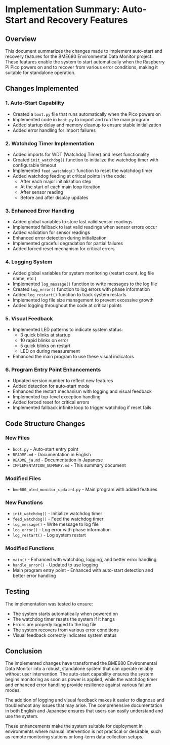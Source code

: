 # Implementation Summary: Auto-Start and Recovery Features

## Overview

This document summarizes the changes made to implement auto-start and recovery features for the BME680 Environmental Data Monitor project. These features enable the system to start automatically when the Raspberry Pi Pico powers on and to recover from various error conditions, making it suitable for standalone operation.

## Changes Implemented

### 1. Auto-Start Capability

- Created a `boot.py` file that runs automatically when the Pico powers on
- Implemented code in `boot.py` to import and run the main program
- Added startup delay and memory cleanup to ensure stable initialization
- Added error handling for import failures

### 2. Watchdog Timer Implementation

- Added imports for WDT (Watchdog Timer) and reset functionality
- Created `init_watchdog()` function to initialize the watchdog timer with configurable timeout
- Implemented `feed_watchdog()` function to reset the watchdog timer
- Added watchdog feeding at critical points in the code:
  - After each major initialization step
  - At the start of each main loop iteration
  - After sensor reading
  - Before and after display updates

### 3. Enhanced Error Handling

- Added global variables to store last valid sensor readings
- Implemented fallback to last valid readings when sensor errors occur
- Added validation for sensor readings
- Enhanced error detection during initialization
- Implemented graceful degradation for partial failures
- Added forced reset mechanism for critical errors

### 4. Logging System

- Added global variables for system monitoring (restart count, log file name, etc.)
- Implemented `log_message()` function to write messages to the log file
- Created `log_error()` function to log errors with phase information
- Added `log_restart()` function to track system restarts
- Implemented log file size management to prevent excessive growth
- Added logging throughout the code at critical points

### 5. Visual Feedback

- Implemented LED patterns to indicate system status:
  - 3 quick blinks at startup
  - 10 rapid blinks on error
  - 5 quick blinks on restart
  - LED on during measurement
- Enhanced the main program to use these visual indicators

### 6. Program Entry Point Enhancements

- Updated version number to reflect new features
- Added detection for auto-start mode
- Enhanced the restart mechanism with logging and visual feedback
- Implemented top-level exception handling
- Added forced reset for critical errors
- Implemented fallback infinite loop to trigger watchdog if reset fails

## Code Structure Changes

### New Files
- `boot.py` - Auto-start entry point
- `README.md` - Documentation in English
- `README_ja.md` - Documentation in Japanese
- `IMPLEMENTATION_SUMMARY.md` - This summary document

### Modified Files
- `bme680_oled_monitor_updated.py` - Main program with added features

### New Functions
- `init_watchdog()` - Initialize watchdog timer
- `feed_watchdog()` - Feed the watchdog timer
- `log_message()` - Write message to log file
- `log_error()` - Log error with phase information
- `log_restart()` - Log system restart

### Modified Functions
- `main()` - Enhanced with watchdog, logging, and better error handling
- `handle_error()` - Updated to use logging
- Main program entry point - Enhanced with auto-start detection and better error handling

## Testing

The implementation was tested to ensure:
- The system starts automatically when powered on
- The watchdog timer resets the system if it hangs
- Errors are properly logged to the log file
- The system recovers from various error conditions
- Visual feedback correctly indicates system status

## Conclusion

The implemented changes have transformed the BME680 Environmental Data Monitor into a robust, standalone system that can operate reliably without user intervention. The auto-start capability ensures the system begins monitoring as soon as power is applied, while the watchdog timer and enhanced error handling provide resilience against various failure modes.

The addition of logging and visual feedback makes it easier to diagnose and troubleshoot any issues that may arise. The comprehensive documentation in both English and Japanese ensures that users can easily understand and use the system.

These enhancements make the system suitable for deployment in environments where manual intervention is not practical or desirable, such as remote monitoring stations or long-term data collection setups.